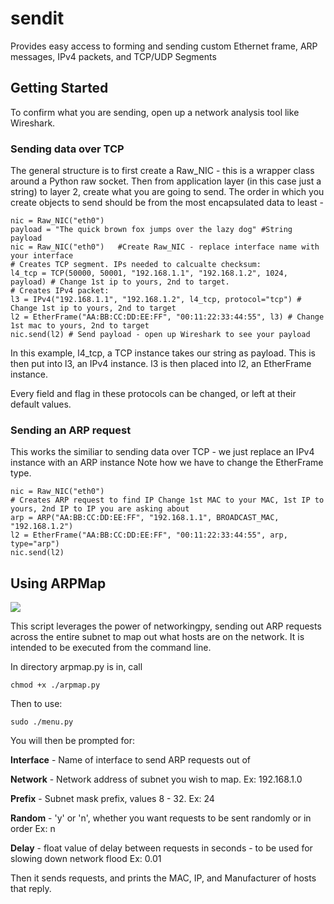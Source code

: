 # sendit
Provides easy access to forming and sending custom Ethernet frame, ARP messages, IPv4 packets, and TCP/UDP Segments

## Getting Started
To confirm what you are sending, open up a network analysis tool like Wireshark.

### Sending data over TCP

The general structure is to first create a Raw_NIC - this is a wrapper class around a Python raw socket. 
Then from application layer (in this case just a string) to layer 2, create what you are going to send.
The order in which you create objects to send should be from the most encapsulated data to least -


```
nic = Raw_NIC("eth0")
payload = "The quick brown fox jumps over the lazy dog" #String payload
nic = Raw_NIC("eth0")   #Create Raw_NIC - replace interface name with your interface
# Creates TCP segment. IPs needed to calcualte checksum:
l4_tcp = TCP(50000, 50001, "192.168.1.1", "192.168.1.2", 1024, payload) # Change 1st ip to yours, 2nd to target.
# Creates IPv4 packet:
l3 = IPv4("192.168.1.1", "192.168.1.2", l4_tcp, protocol="tcp") # Change 1st ip to yours, 2nd to target
l2 = EtherFrame("AA:BB:CC:DD:EE:FF", "00:11:22:33:44:55", l3) # Change 1st mac to yours, 2nd to target
nic.send(l2) # Send payload - open up Wireshark to see your payload
 ```
 
 In this example, l4_tcp, a TCP instance takes our string as payload. This is then put into l3, an IPv4 instance. l3 is then placed into l2, an EtherFrame instance. 
 
Every field and flag in these protocols can be changed, or left at their default values.


### Sending an ARP request
This works the similiar to sending data over TCP - we just replace an IPv4 instance with an ARP instance
Note how we have to change the EtherFrame type.

```
nic = Raw_NIC("eth0")
# Creates ARP request to find IP Change 1st MAC to your MAC, 1st IP to yours, 2nd IP to IP you are asking about
arp = ARP("AA:BB:CC:DD:EE:FF", "192.168.1.1", BROADCAST_MAC, "192.168.1.2")
l2 = EtherFrame("AA:BB:CC:DD:EE:FF", "00:11:22:33:44:55", arp, type="arp")
nic.send(l2)
```
## Using ARPMap
![](docs/images/arp_map.png)


This script leverages the power of networkingpy, sending out ARP requests across the entire subnet to map out what hosts are on the network. It is intended to be executed from the command line.

In directory arpmap.py is in, call
```
chmod +x ./arpmap.py
```
Then to use:
```
sudo ./menu.py
```
You will then be prompted for:

**Interface** - Name of interface to send ARP requests out of

**Network** - Network address of subnet you wish to map. Ex: 192.168.1.0

**Prefix** - Subnet mask prefix, values 8 - 32. Ex: 24

**Random** - 'y' or 'n', whether you want requests to be sent randomly or in order Ex: n

**Delay** - float value of delay between requests in seconds - to be used for slowing down network flood Ex: 0.01


Then it sends requests, and prints the MAC, IP, and Manufacturer of hosts that reply.

